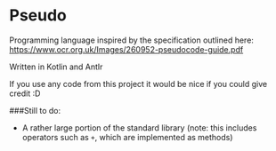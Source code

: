 # Pseudo

Programming language inspired by the specification outlined here: https://www.ocr.org.uk/Images/260952-pseudocode-guide.pdf

Written in Kotlin and Antlr

If you use any code from this project it would be nice if you could give credit :D

###Still to do:
* A rather large portion of the standard library (note: this includes operators such as `+`, which are implemented as methods)
